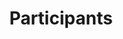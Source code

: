 ---
layout: participants
title: Participants
description: List of organizers and attendees
navorder: 3
---